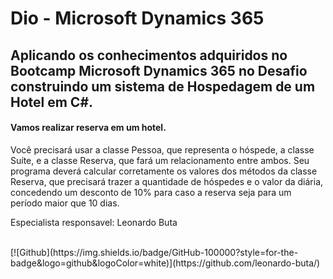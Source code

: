 # Dio - Microsoft Dynamics 365

## Aplicando os conhecimentos adquiridos  no Bootcamp Microsoft Dynamics 365  no Desafio construindo  um sistema de Hospedagem de um Hotel em C#.
#### Vamos realizar reserva em um hotel.
Você precisará usar a classe Pessoa, que representa o hóspede, a classe Suíte, e a classe Reserva, que fará um relacionamento entre ambos. Seu programa deverá calcular corretamente os valores dos métodos da classe Reserva, que precisará trazer a quantidade de hóspedes e o valor da diária, concedendo um desconto de 10% para caso a reserva seja para um período maior que 10 dias.

Especialista responsavel:
Leonardo Buta

<br/>
[![Github](https://img.shields.io/badge/GitHub-100000?style=for-the-badge&logo=github&logoColor=white)](https://github.com/leonardo-buta/)


##
 
<br/>
 
